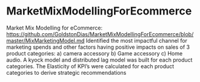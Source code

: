 # MarketMixModellingForEcommerce
Market Mix Modelling for eCommerce: 
https://github.com/GoldstonDias/MarketMixModellingForEcommerce/blob/master/MixMarketingModel.md 
Identified the most impactful channel for marketing spends and other factors having positive impacts on sales of 3 product categories: 
a) camera accessory
b) Game accessory
c) Home audio. 
A kyock model and distributed lag model was built for each product categories.
The Elasticity of KPI’s were calculated for each product categories to derive strategic recommendations
